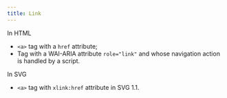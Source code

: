 ```yaml
---
title: Link
---
```


In HTML

- `<a>` tag with a `href` attribute;
- Tag with a WAI-ARIA attribute `role="link"` and whose navigation action is handled by a script.

In SVG

- `<a>` tag with `xlink:href` attribute in SVG 1.1.
